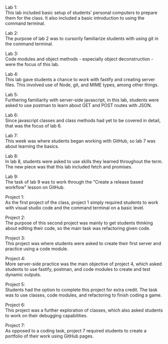 Lab 1:<br>
This lab included basic setup of students' personal computers to prepare them for the class. It also included a basic introduction to using the command terminal.

Lab 2:<br>
The purpose of lab 2 was to cursorily familiarize students with using git in the command terminal.

Lab 3:<br>
Code modules and object methods - especially object deconstruction - were the focus of this lab.

Lab 4:<br> 
This lab gave students a chance to work with fastify and creating server files. This involved use of Node, git, and MIME types, among other things.

Lab 5:<br> 
Furthering familiarity with server-side javascript, in this lab, students were asked to use postman to learn about GET and POST routes with JSON.

Lab 6:<br> 
Since javascript classes and class methods had yet to be covered in detail, that was the focus of lab 6.

Lab 7:<br> 
This week was where students began working with GitHub, so lab 7 was about learning the basics.

Lab 8:<br> 
In lab 8, students were asked to use skills they learned throughout the term. The new piece was that this lab included fetch and promises.

Lab 9:<br> 
The task of lab 9 was to work through the "Create a release based workflow" lesson on GitHub.
<br>

Project 1:<br> 
As the first project of the class, project 1 simply required students to work with visual studio code and the command terminal on a basic level.

Project 2:<br> 
The purpose of this second project was mainly to get students thinking about editing their code, so the main task was refactoring given code.

Project 3:<br> 
This project was where students were asked to create their first server and practice using a code module.

Project 4:<br> 
More server-side practice was the main objective of project 4, which asked students to use fastify, postman, and code modules to create and test dynamic outputs.

Project 5:<br> 
Students had the option to complete this project for extra credit. The task was to use classes, code modules, and refactoring to finish coding a game.

Project 6:<br> 
This project was a further exploration of classes, which also asked students to work on their debugging capabilities.

Project 7:<br> 
As opposed to a coding task, project 7 required students to create a portfolio of their work using GitHub pages.
